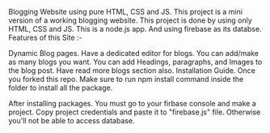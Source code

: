 Blogging Website using pure HTML, CSS and JS.
This project is a mini version of a working blogging website. This project is done by using only HTML, CSS and JS. This is a node.js app. And using firebase as its databse. Features of this Site :-

Dynamic Blog pages.
Have a dedicated editor for blogs.
You can add/make as many blogs you want.
You can add Headings, paragraphs, and Images to the blog post.
Have read more blogs section also.
Installation Guide.
Once you forked this repo. Make sure to run npm install command inside the folder to install all the package.

After installing packages. You must go to your firbase console and make a project. Copy project credentials and paste it to "firebase.js" file. Otherwise you'll not be able to access database.
